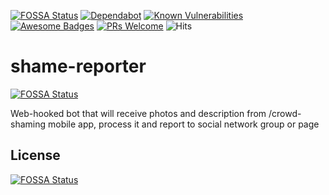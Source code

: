 [![FOSSA Status](https://app.fossa.com/api/projects/git%2Bgithub.com%2Fmykelangelo%2Fshame-reporter.svg?type=shield)](https://app.fossa.com/projects/git%2Bgithub.com%2Fmykelangelo%2Fshame-reporter?ref=badge_shield)
[![Dependabot](https://api.dependabot.com/badges/status?host=github&repo=mykelangelo/shame-reporter)](https://dependabot.com)
[![Known Vulnerabilities](https://snyk.io//test/github/mykelangelo/shame-reporter/badge.svg?targetFile=build.gradle)](https://snyk.io//test/github/mykelangelo/shame-reporter?targetFile=build.gradle)
[![Awesome Badges](https://img.shields.io/badge/badges-awesome-violet.svg)](https://github.com/Naereen/badges)
[![PRs Welcome](https://img.shields.io/badge/PRs-welcome-goldenrod.svg?style=shield)](http://makeapullrequest.com) 
<img src="https://hitcounter.pythonanywhere.com/count/tag.svg?url=https%3A%2F%2Fgithub.com%2Fmykelangelo%2Fshame-reporter" alt="Hits">

# shame-reporter
[![FOSSA Status](https://app.fossa.io/api/projects/git%2Bgithub.com%2Fmykelangelo%2Fshame-reporter.svg?type=shield)](https://app.fossa.io/projects/git%2Bgithub.com%2Fmykelangelo%2Fshame-reporter?ref=badge_shield)

Web-hooked bot that will receive photos and description from /crowd-shaming mobile app, process it and report to social network group or page

## License
[![FOSSA Status](https://app.fossa.io/api/projects/git%2Bgithub.com%2Fmykelangelo%2Fshame-reporter.svg?type=large)](https://app.fossa.io/projects/git%2Bgithub.com%2Fmykelangelo%2Fshame-reporter?ref=badge_large)